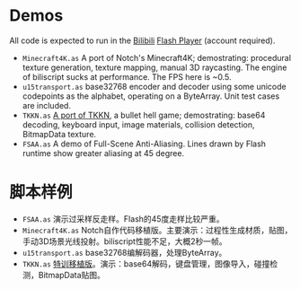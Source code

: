 Demos
=====

All code is expected to run in the [Bilibili](http://en.wikipedia.org/wiki/Bilibili) [Flash Player](https://static-s.bilibili.tv/play.swf) (account required).

- `Minecraft4K.as` A port of Notch's Minecraft4K; demostrating: procedural texture generation, texture mapping, manual 3D raycasting. The engine of biliscript sucks at performance. The FPS here is ~0.5.
- `u15transport.as` base32768 encoder and decoder using some unicode codepoints as the alphabet, operating on a ByteArray. Unit test cases are included.
- `TKKN.as` [A port of TKKN](http://www.bilibili.tv/video/av376363/), a bullet hell game; demostrating: base64 decoding, keyboard input, image materials, collision detection, BitmapData texture.
- `FSAA.as` A demo of Full-Scene Anti-Aliasing. Lines drawn by Flash runtime show greater aliasing at 45 degree.


脚本样例
========

- `FSAA.as` 演示过采样反走样。Flash的45度走样比较严重。
- `Minecraft4K.as` Notch自作代码移植版。主要演示：过程性生成材质，贴图，手动3D场景光线投射。biliscript性能不足，大概2秒一帧。
- `u15transport.as` base32768编解码器，处理ByteArray。
- `TKKN.as` [特训移植版](http://www.bilibili.tv/video/av376363/)。演示：base64解码，键盘管理，图像导入，碰撞检测，BitmapData贴图。
